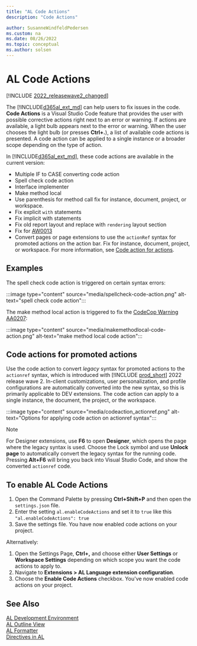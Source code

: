 ```yaml
---
title: "AL Code Actions"
description: "Code Actions"

author: SusanneWindfeldPedersen
ms.custom: na
ms.date: 08/26/2022
ms.topic: conceptual
ms.author: solsen
---
```


# AL Code Actions

[!INCLUDE [2022_releasewave2_changed](../includes/2022_releasewave2_changed.md)]

The [!INCLUDE[d365al_ext_md](../includes/d365al_ext_md.md)] can help users to fix issues in the code. **Code Actions** is a Visual Studio Code feature that provides the user with possible corrective actions right next to an error or warning. If actions are available, a light bulb appears next to the error or warning. When the user chooses the light bulb (or presses **Ctrl+.**), a list of available code actions is presented. A code action can be applied to a single instance or a broader scope depending on the type of action.

In [!INCLUDE[d365al_ext_md](../includes/d365al_ext_md.md)], these code actions are available in the current version:

- Multiple IF to CASE converting code action
- Spell check code action
- Interface implementer
- Make method local
- Use parenthesis for method call fix for instance, document, project, or workspace.
- Fix explicit `with` statements
- Fix implicit with statements
- Fix old report layout and replace with `rendering` layout section
- Fix for [AW0013](analyzers\uicop-aw0013.md)
- Convert pages or page extensions to use the `actionRef` syntax for promoted actions on the action bar. Fix for instance, document, project, or workspace. For more information, see [Code action for actions](devenv-code-actions.md#code-actions-for-promoted-actions).

## Examples

The spell check code action is triggered on certain syntax errors:

:::image type="content" source="media/spellcheck-code-action.png" alt-text="spell check code action":::

The make method local action is triggered to fix the [CodeCop Warning AA0207](analyzers/codecop-aa0207.md):

:::image type="content" source="media/makemethodlocal-code-action.png" alt-text="make method local code action":::

## Code actions for promoted actions

Use the code action to convert *legacy* syntax for promoted actions to the `actionref` syntax, which is introduced with [!INCLUDE [prod_short](includes/prod_short.md)] 2022 release wave 2. In-client customizations, user personalization, and profile configurations are automatically converted into the new syntax, so this is primarily applicable to DEV extensions. The code action can apply to a single instance, the document, the project, or the workspace.

:::image type="content" source="media/codeaction_actionref.png" alt-text="Options for applying code action on actionref syntax":::

  > [!NOTE]  
  > For Designer extensions, use **F6** to open **Designer**, which opens the page where the legacy syntax is used. Choose the Lock symbol and use **Unlock page** to automatically convert the legacy syntax for the running code. Pressing **Alt+F6** will bring you back into Visual Studio Code, and show the converted `actionref` code.
  
  
## To enable AL Code Actions

1. Open the Command Palette by pressing **Ctrl+Shift+P** and then open the `settings.json` file.  
2. Enter the setting `al.enableCodeActions` and set it to `true` like this `"al.enableCodeActions": true`
3. Save the settings file. You have now enabled code actions on your project.

Alternatively:

1. Open the Settings Page, **Ctrl+,** and choose either **User Settings** or **Workspace Settings** depending on which scope you want the code actions to apply to.
2. Navigate to **Extensions > AL Language extension configuration**.
3. Choose the **Enable Code Actions** checkbox. You've now enabled code actions on your project.

## See Also

[AL Development Environment](devenv-reference-overview.md)  
[AL Outline View](devenv-al-outline-view.md)  
[AL Formatter](devenv-al-formatter.md)  
[Directives in AL](directives/devenv-directives-in-al.md)  

